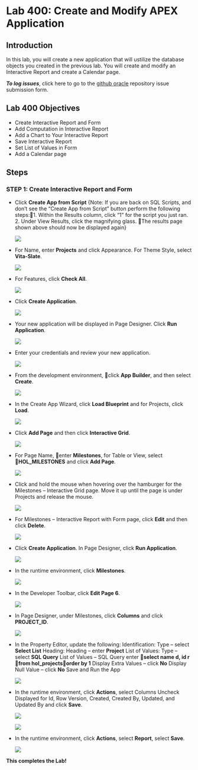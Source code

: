 # Lab 400: Create and Modify APEX Application

## Introduction

In this lab, you will create a new application that will ustilize the database objects you created in the previous lab. You will create and modify an Interactive Report and create a Calendar page.

***To log issues***, click here to go to the [github oracle](https://github.com/oracle/learning-library/issues/new) repository issue submission form.

## Lab 400 Objectives

- Create Interactive Report and Form
- Add Computation in Interactive Report
- Add a Chart to Your Interactive Report
- Save Interactive Report
- Set List of Values in Form
- Add a Calendar page

## Steps

### **STEP 1:** Create Interactive Report and Form

- Click **Create App from Script**
{Note: If you are back on SQL Scripts, and don’t see the “Create App from Script” button perform the following steps:1. Within the Results column, click “1” for the script you just ran. 2. Under View Results, click the magnifying glass. The results page shown above should now be displayed again}

  ![](images/Lab400/001.png)

- For Name, enter **Projects** and click Appearance. For Theme Style, select **Vita-Slate**.

  ![](images/Lab400/002.png)

- For Features, click **Check All**.

  ![](images/Lab400/003.png)

- Click **Create Application**.

  ![](images/Lab400/004.png)

- Your new application will be displayed in Page Designer. Click **Run Application**.

  ![](images/Lab400/005.png)

- Enter your credentials and review your new application.

  ![](images/Lab400/006.png)

- From the development environment, click **App Builder**, and then select **Create**.

  ![](images/Lab400/007.png)

- In the Create App Wizard, click **Load Blueprint** and for Projects, click **Load**. 

  ![](images/Lab400/008.png)

- Click **Add Page** and then click **Interactive Grid**.

  ![](images/Lab400/009.png)

- For Page Name, enter **Milestones**, for Table or View, select **HOL_MILESTONES** and click **Add Page**.

  ![](images/Lab400/010.png)

- Click and hold the mouse when hovering over the hamburger for the Milestones – Interactive Grid page. Move it up until the page is under Projects and release the mouse.

  ![](images/Lab400/011.png)

- For Milestones – Interactive Report with Form page, click **Edit** and then click **Delete**.

  ![](images/Lab400/012.png)

- Click **Create Application**. In Page Designer, click **Run Application**.

  ![](images/Lab400/013.png)

- In the runtime environment, click **Milestones**.

  ![](images/Lab400/014.png)

- In the Developer Toolbar, click **Edit Page 6**.

  ![](images/Lab400/015.png)

- In Page Designer, under Milestones, click **Columns** and click **PROJECT_ID**.

  ![](images/Lab400/016.png)

- In the Property Editor, update the following:
Identification: Type – select **Select List**
Heading: Heading – enter **Project**
List of Values: Type – select **SQL Query**
List of Values – SQL Query enter **select name d, id r from hol_projectsorder by 1**
Display Extra Values – click **No**
Display Null Value – click **No** 
Save and Run the App

  ![](images/Lab400/017.png)

- In the runtime environment, click **Actions**, select Columns
Uncheck Displayed for Id, Row Version, Created, Created By, Updated, and Updated By and click **Save**.

  ![](images/Lab400/018.png)

  ![](images/Lab400/019.png)

- In the runtime environment, click **Actions**, select **Report**, select **Save**.

  ![](images/Lab400/020.png)



**This completes the Lab!**


